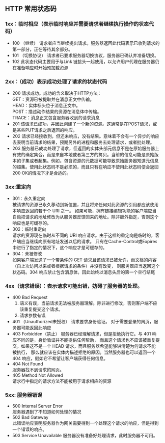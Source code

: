 ## HTTP 常用状态码

### 1xx：临时相应（表示临时响应并需要请求者继续执行操作的状态代码）

+ 100 （继续） 请求者应当继续提出请求。服务器返回此代码表示已收到请求的第一部分，正在等待其余部分。
+ 101 （切换协议） 请求者已要求服务器切换协议，服务器已确认并准备切换。
+ 102  此状态代码主要用于与Link 链接头一起使用，以允许用户代理在服务器仍在准备响应时开始预加载资源

### 2xx：（成功）表示成功处理了请求的状态代码

+ 200 请求成功。成功的含义取决于HTTP方法：  
GET：资源已被提取并在消息正文中传输。  
HEAD：实体标头位于消息正文中。  
POST：描述动作结果的资源在消息体中传输。  
TRACE：消息正文包含服务器收到的请求消息
+ 201 该请求已成功，并因此创建了一个新的资源。这通常是在POST请求，或是某些PUT请求之后返回的响应。
+ 202 请求已经接收到，但还未响应，没有结果。意味着不会有一个异步的响应去表明当前请求的结果，预期另外的进程和服务去处理请求，或者批处理。
+ 203 服务器已成功处理了请求，但返回的实体头部元信息不是在原始服务器上有效的确定集合，而是来自本地或者第三方的拷贝。当前的信息可能是原始版本的子集或者超集。例如，包含资源的元数据可能导致原始服务器知道元信息的超集。使用此状态码不是必须的，而且只有在响应不使用此状态码便会返回200 OK的情况下才是合适的。

### 3xx:重定向
+ 301：永久重定向  
  被请求的资源已永久移动到新位置，并且将来任何对此资源的引用都应该使用本响应返回的若干个 URI 之一。
  如果可能，拥有链接编辑功能的客户端应当自动把请求的地址修改为从服务器反馈回来的地址。除非额外指定，否则这个响应也是可缓存的。
+ 302：临时重定向  
  请求的资源现在临时从不同的 URI 响应请求。由于这样的重定向是临时的，客户端应当继续向原有地址发送以后的请求。
  只有在Cache-Control或Expires中进行了指定的情况下，这个响应才是可缓存的。
+ 304：未被修改  
  如果客户端发送了一个带条件的 GET 请求且该请求已被允许，而文档的内容（自上次访问以来或者根据请求的条件）并没有改变，
  则服务器应当返回这个状态码。304 响应禁止包含消息体，因此始终以消息头后的第一个空行结尾

### 4xx（请求错误）：表示请求可能出错，妨碍了服务器的处理。
+ 400 Bad Request  
  1. 语义有误，当前请求无法被服务器理解。除非进行修改，否则客户端不应该重复提交这个请求。
  2. 请求参数有误
+ 401 （Unauthorized未授权）
  请求要求身份验证。 对于需要登录的网页，服务器可能返回此响应
+ 403 Forbidden（禁止）
  服务器已经理解请求，但是拒绝执行它。与 401 响应不同的是，身份验证并不能提供任何帮助，
  而且这个请求也不应该被重复提交。如果这不是一个 HEAD 请求，而且服务器希望能够讲清楚为何请求不能被执行，
  那么就应该在实体内描述拒绝的原因。当然服务器也可以返回一个 404 响应，假如它不希望让客户端获得任何信息。
+ 404 Not Found  
  服务器找不到请求的网页。
+ 405 Method Not Allowed  
  请求行中指定的请求方法不能被用于请求相应的资源

### 5xx: 服务器错误
+ 500 Internal Server Error  
  服务器遇到了不知道如何处理的情况
+ 502 Bad Gateway  
  此错误响应表明服务器作为网关需要得到一个处理这个请求的响应，但是得到一个错误的响应。
+ 503 Service Unavailable
  服务器没有准备好处理请求，此时服务器不可用。
